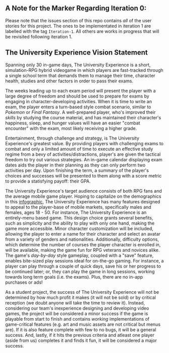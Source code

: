 ## A Note for the Marker Regarding Iteration 0:
Please note that the issues section of this repo contains _all_ of the user stories for this project. The ones to be implementated in iteration 1 are labelled with the tag `Iteration-1`. All others are works in progress that will be revisited  following iteration 1.

## The University Experience Vision Statement

Spanning only 30 in-game days, The University Experience is a short, simulation-RPG hybrid videogame in which players are fast-tracked through a single school term that demands them to manage their time, character health, studies and other factors in order to pass their exams. 

The weeks leading up to each exam period will present the player with a large degree of freedom and should be used to prepare for exams by engaging in character-developing activities. When it is time to write an exam, the player enters a turn-based style combat scenario, similar to _Pokemon_ or _Final Fantasy_. A well-prepared player, who's improved their *skills* by studying the course material, and has maintained their character's happiness, sleep, and hunger values will have an easier "combat encounter" with the exam, most likely receiving a higher grade.

Entertainment, through challenge and strategy, is The University Experience's greatest value. By providing players with challenging exams to combat and only a limited amount of time to execute an effective study regime from a bevy of activities/distractions, player's are given the tactical freedom to try out various strategies. An in-game calendar displaying exam dates aids the player in their planning as they can only perform two activities per day. Upon finishing the term, a summary of the player's choices and successes will be presented to them along with a score metric to provide a statisfying payoff: their GPA.

The University Experience's target audience consists of both RPG fans and the average mobile game player. Hoping to capitalize on the demographics in this [infographic](https://cdn.androidheadlines.com/wp-content/uploads/2018/03/Mobile-Gaming-Industry-Market-Statistics-Infographic1-from-Mediakix.jpg), The University Experience has many features designed to appeal to the player-base of mobile markets, specifically males and females, ages 18 - 50. For instance, The University Experience is an entirely-menu based game. This design choice grants several benefits, such as simplicity and the ability to play with only one hand, making the game more accessible. Minor character customization will be included, allowing the player to enter a name for their character and select an avatar from a variety of genders and nationalities. Additionally, difficulty options, which determine the number of courses the player character is enrolled in, will be available, making the game fun for RPG veterans and novices alike. The game's _day-by-day_ style gameplay, coupled with a "save" feature, enables bite-sized play sessions ideal for on-the-go gaming. For instance, a player can play through a couple of quick days, save his or her progress to be continued later; or, they can play the game in long sessions, working towards long term goals (i.e. the exams). Plus, there are no in-app purchases or ads!

As a student project, the success of The University Experience will not be determined by how much profit it makes (it will not be sold) or by critical reception (we doubt anyone will take the time to review it). Instead, considering our team's inexperience designing and developing video games, the project will be considered a minor success if the game is playable from start to finish and contains _working_ implementations of game-critical features (e.g. art and music assets are not critical but menus are). If it is also feature complete with few to no bugs, it will be a general success. And, lastly, if it hits the previous criteria and atleast one player (aside from us) completes it and finds it fun, it will be considered a major success. 
